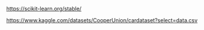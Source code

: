 https://scikit-learn.org/stable/

https://www.kaggle.com/datasets/CooperUnion/cardataset?select=data.csv
